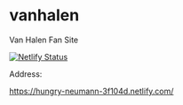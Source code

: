 # vanhalen
Van Halen Fan Site


[![Netlify Status](https://api.netlify.com/api/v1/badges/3286137f-2f70-4eb8-b881-76cffc48fe75/deploy-status)](https://app.netlify.com/sites/hungry-neumann-3f104d/deploys)


Address:

https://hungry-neumann-3f104d.netlify.com/
